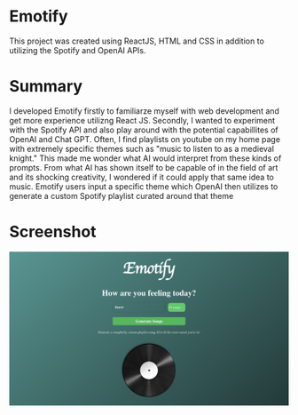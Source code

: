 # Emotify

This project was created using ReactJS, HTML and CSS in addition to utilizing the Spotify and OpenAI APIs. 

# Summary

I developed Emotify firstly to familiarze myself with web development and get more experience utilizng React JS. Secondly, I wanted to experiment 
with the Spotify API and also play around with the potential capabillites of OpenAI and Chat GPT. Often, I find playlists on youtube on my home page
with extremely specific themes such as "music to listen to as a medieval knight." This made me wonder what AI would interpret from these kinds of prompts. 
From what AI has shown itself to be capable of in the field of art and its shocking creativity, I wondered if it could apply that same idea to music. 
Emotify users input a specific theme which OpenAI then utilizes to generate a custom Spotify playlist curated around that theme

# Screenshot

<img src= "src/assets/EmotifyHome.png" width=800/>


